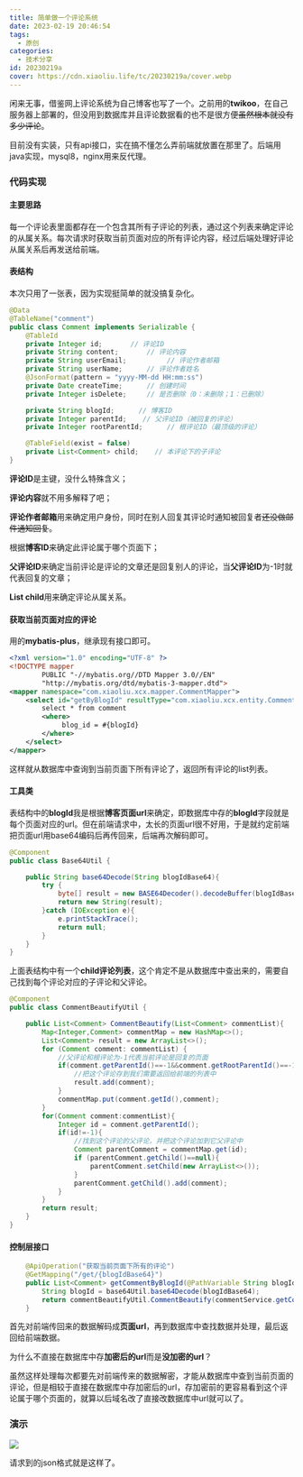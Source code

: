 ```yaml
---
title: 简单做一个评论系统
date: 2023-02-19 20:46:54
tags:
  - 原创
categories:
  - 技术分享
id: 20230219a
cover: https://cdn.xiaoliu.life/tc/20230219a/cover.webp
---
```


闲来无事，借鉴网上评论系统为自己博客也写了一个。之前用的**twikoo**，在自己服务器上部署的，但没用到数据库并且评论数据看的也不是很方便~~虽然根本就没有多少评论~~。

目前没有实装，只有api接口，实在搞不懂怎么弄前端就放置在那里了。后端用java实现，mysql8，nginx用来反代理。

### 代码实现

#### 主要思路

每一个评论表里面都存在一个包含其所有子评论的列表，通过这个列表来确定评论的从属关系。每次请求时获取当前页面对应的所有评论内容，经过后端处理好评论从属关系后再发送给前端。

#### 表结构

本次只用了一张表，因为实现挺简单的就没搞复杂化。

```java
@Data
@TableName("comment")
public class Comment implements Serializable {
    @TableId
    private Integer id;       // 评论ID
    private String content;       // 评论内容
    private String userEmail;          // 评论作者邮箱
    private String userName;      // 评论作者姓名
    @JsonFormat(pattern = "yyyy-MM-dd HH:mm:ss")
    private Date createTime;      // 创建时间
    private Integer isDelete;     // 是否删除（0：未删除；1：已删除）

    private String blogId;      // 博客ID
    private Integer parentId;    // 父评论ID（被回复的评论）
    private Integer rootParentId;      // 根评论ID（最顶级的评论）

    @TableField(exist = false)
    private List<Comment> child;    // 本评论下的子评论
}
```

**评论ID**是主键，没什么特殊含义；

**评论内容**就不用多解释了吧；

**评论作者邮箱**用来确定用户身份，同时在别人回复其评论时通知被回复者~~还没做邮件通知回复~~。

根据**博客ID**来确定此评论属于哪个页面下；

**父评论ID**来确定当前评论是评论的文章还是回复别人的评论，当**父评论ID**为-1时就代表回复的文章；

**List child**用来确定评论从属关系。

#### 获取当前页面对应的评论

用的**mybatis-plus**，继承现有接口即可。

```xml
<?xml version="1.0" encoding="UTF-8" ?>
<!DOCTYPE mapper
        PUBLIC "-//mybatis.org//DTD Mapper 3.0//EN"
        "http://mybatis.org/dtd/mybatis-3-mapper.dtd">
<mapper namespace="com.xiaoliu.xcx.mapper.CommentMapper">
    <select id="getByBlogId" resultType="com.xiaoliu.xcx.entity.Comment">
        select * from comment
        <where>
             blog_id = #{blogId}
        </where>
    </select>
</mapper>
```

这样就从数据库中查询到当前页面下所有评论了，返回所有评论的list列表。

#### 工具类

表结构中的**blogId**我是根据**博客页面url**来确定，即数据库中存的**blogId**字段就是每个页面对应的url。但在前端请求中，太长的页面url很不好用，于是就约定前端把页面url用base64编码后再传回来，后端再次解码即可。

```java
@Component
public class Base64Util {

    public String base64Decode(String blogIdBase64){
        try {
            byte[] result = new BASE64Decoder().decodeBuffer(blogIdBase64);
            return new String(result);
        }catch (IOException e){
            e.printStackTrace();
            return null;
        }
    }
}
```

上面表结构中有一个**child评论列表**，这个肯定不是从数据库中查出来的，需要自己找到每个评论对应的子评论和父评论。

```java
@Component
public class CommentBeautifyUtil {

    public List<Comment> CommentBeautify(List<Comment> commentList){
        Map<Integer,Comment> commentMap = new HashMap<>();
        List<Comment> result = new ArrayList<>();
        for (Comment comment: commentList) {
            //父评论和根评论为-1代表当前评论是回复的页面
            if(comment.getParentId()==-1&&comment.getRootParentId()==-1){
                //把这个评论存到我们需要返回给前端的列表中
                result.add(comment);
            }
            commentMap.put(comment.getId(),comment);
        }
        for(Comment comment:commentList){
            Integer id = comment.getParentId();
            if(id!=-1){
                //找到这个评论的父评论，并把这个评论加到它父评论中
                Comment parentComment = commentMap.get(id);
                if (parentComment.getChild()==null){
                    parentComment.setChild(new ArrayList<>());
                }
                parentComment.getChild().add(comment);
            }
        }
        return result;
    }
}
```

#### 控制层接口

```java
    @ApiOperation("获取当前页面下所有的评论")
    @GetMapping("/get/{blogIdBase64}")
    public List<Comment> getCommentByBlogId(@PathVariable String blogIdBase64){
        String blogId = base64Util.base64Decode(blogIdBase64);
        return commentBeautifyUtil.CommentBeautify(commentService.getCommentByBlogId(blogId));
    }
```

首先对前端传回来的数据解码成**页面url**，再到数据库中查找数据并处理，最后返回给前端数据。

为什么不直接在数据库中存**加密后的url**而是**没加密的url**？

虽然这样处理每次都要先对前端传来的数据解密，才能从数据库中查到当前页面的评论，但是相较于直接在数据库中存加密后的url，存加密前的更容易看到这个评论属于哪个页面的，就算以后域名改了直接改数据库中url就可以了。

### 演示

![](https://cdn.xiaoliu.life/tc/20230219a/1.webp)

请求到的json格式就是这样了。